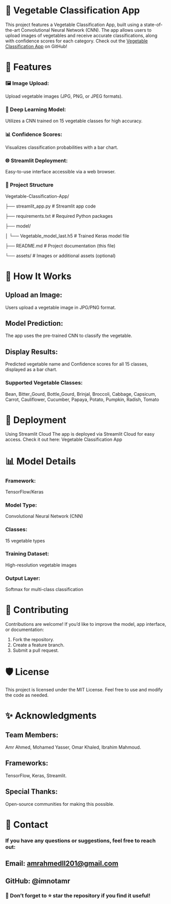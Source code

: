 # 🌱 Vegetable Classification App
This project features a Vegetable Classification App, built using a state-of-the-art Convolutional Neural Network (CNN). The app allows users to upload images of vegetables and receive accurate classifications, along with confidence scores for each category.
Check out the [Vegetable Classification App](https://blank-app-tvutcovnwoe.streamlit.app/) on GitHub!

# 🚀 Features
### 🖼️ Image Upload:
Upload vegetable images (JPG, PNG, or JPEG formats).
### 🧠 Deep Learning Model:
Utilizes a CNN trained on 15 vegetable classes for high accuracy.
### 📊 Confidence Scores:
Visualizes classification probabilities with a bar chart.
### 🌐 Streamlit Deployment:
Easy-to-use interface accessible via a web browser.

### 📂 Project Structure
Vegetable-Classification-App/

├── streamlit_app.py          # Streamlit app code

├── requirements.txt          # Required Python packages

├── model/

│   └── Vegetable_model_last.h5  # Trained Keras model file

├── README.md                 # Project documentation (this file)

└── assets/                   # Images or additional assets (optional)

# 🌟 How It Works
## Upload an Image:
Users upload a vegetable image in JPG/PNG format.
## Model Prediction:
The app uses the pre-trained CNN to classify the vegetable.
## Display Results:
Predicted vegetable name and Confidence scores for all 15 classes, displayed as a bar chart.
### Supported Vegetable Classes:
Bean, Bitter_Gourd, Bottle_Gourd, Brinjal, Broccoli, Cabbage, Capsicum, Carrot, Cauliflower, Cucumber, Papaya, Potato, Pumpkin, Radish, Tomato

# 🔗 Deployment
Using Streamlit Cloud
The app is deployed via Streamlit Cloud for easy access. Check it out here:
Vegetable Classification App

# 📊 Model Details
### Framework:
TensorFlow/Keras
### Model Type:
Convolutional Neural Network (CNN)
### Classes:
15 vegetable types
### Training Dataset:
High-resolution vegetable images
### Output Layer:
Softmax for multi-class classification

# 🤝 Contributing
Contributions are welcome! If you’d like to improve the model, app interface, or documentation:
1. Fork the repository.
2. Create a feature branch.
3. Submit a pull request.

   
# 🛡️ License
This project is licensed under the MIT License. Feel free to use and modify the code as needed.

# ✨ Acknowledgments
## Team Members:
Amr Ahmed, Mohamed Yasser, Omar Khaled, Ibrahim Mahmoud.
## Frameworks:
TensorFlow, Keras, Streamlit.
## Special Thanks:
Open-source communities for making this possible.

# 📧 Contact
### If you have any questions or suggestions, feel free to reach out:
## Email: amrahmedll201@gmail.com
## GitHub: @imnotamr
### 🌟 Don’t forget to ⭐ star the repository if you find it useful!
